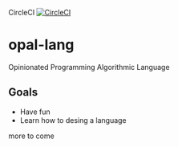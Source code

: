 CircleCI [![CircleCI](https://circleci.com/gh/jcfigueiredo/opal-lang/tree/master.svg?style=svg)](https://circleci.com/gh/jcfigueiredo/opal-lang/tree/master)

# opal-lang
Opinionated Programming Algorithmic Language

## Goals
- Have fun
- Learn how to desing a language

more to come
